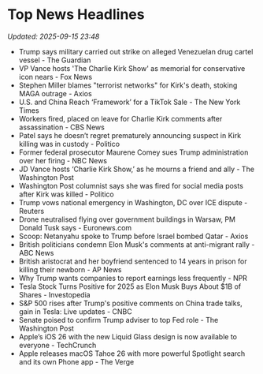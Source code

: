 # Top News Headlines

_Updated: 2025-09-15 23:48_

- Trump says military carried out strike on alleged Venezuelan drug cartel vessel - The Guardian
- VP Vance hosts 'The Charlie Kirk Show' as memorial for conservative icon nears - Fox News
- Stephen Miller blames "terrorist networks" for Kirk's death, stoking MAGA outrage - Axios
- U.S. and China Reach ‘Framework’ for a TikTok Sale - The New York Times
- Workers fired, placed on leave for Charlie Kirk comments after assassination - CBS News
- Patel says he doesn’t regret prematurely announcing suspect in Kirk killing was in custody - Politico
- Former federal prosecutor Maurene Comey sues Trump administration over her firing - NBC News
- JD Vance hosts ‘Charlie Kirk Show,’ as he mourns a friend and ally - The Washington Post
- Washington Post columnist says she was fired for social media posts after Kirk was killed - Politico
- Trump vows national emergency in Washington, DC over ICE dispute - Reuters
- Drone neutralised flying over government buildings in Warsaw, PM Donald Tusk says - Euronews.com
- Scoop: Netanyahu spoke to Trump before Israel bombed Qatar - Axios
- British politicians condemn Elon Musk's comments at anti-migrant rally - ABC News
- British aristocrat and her boyfriend sentenced to 14 years in prison for killing their newborn - AP News
- Why Trump wants companies to report earnings less frequently - NPR
- Tesla Stock Turns Positive for 2025 as Elon Musk Buys About $1B of Shares - Investopedia
- S&P 500 rises after Trump's positive comments on China trade talks, gain in Tesla: Live updates - CNBC
- Senate poised to confirm Trump adviser to top Fed role - The Washington Post
- Apple’s iOS 26 with the new Liquid Glass design is now available to everyone - TechCrunch
- Apple releases macOS Tahoe 26 with more powerful Spotlight search and its own Phone app - The Verge